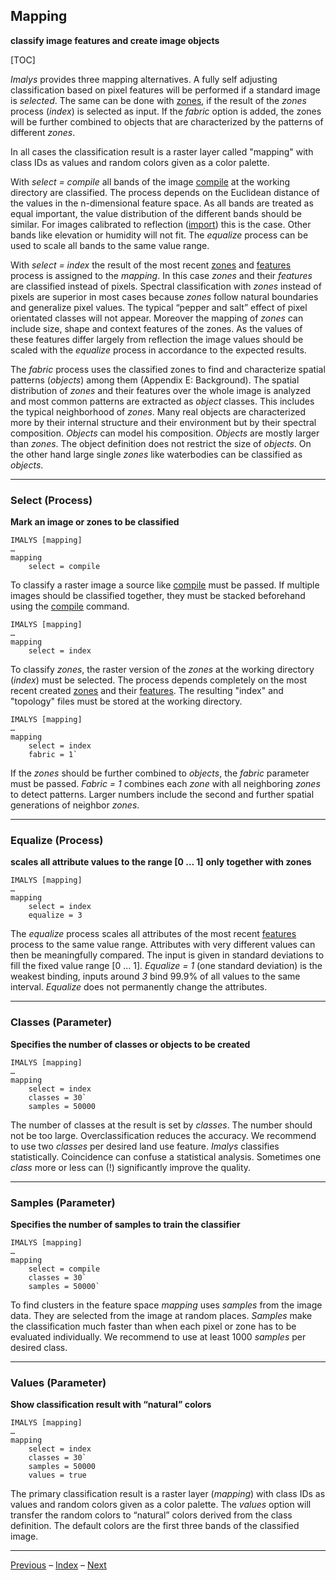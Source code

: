 ## Mapping

**classify image features and create image objects**

[TOC]

*Imalys* provides three mapping alternatives. A fully self adjusting classification based on pixel features will be performed if a standard image is *selected*. The same can be done with [zones](7_Zones.md), if the result of the *zones* process (*index*) is selected as input. If the *fabric* option is added, the zones will be further combined to objects that are characterized by the patterns of different *zones*.

In all cases the classification result is a raster layer called "mapping" with class IDs as values and random colors given as a color palette. 

With *select = compile* all bands of the image [compile](4_Compile.md) at the working directory are classified. The process depends on the Euclidean distance of the values in the n-dimensional feature space. As all bands are treated as equal important, the value distribution of the different bands should be similar. For images calibrated to reflection ([import](3_Import.md)) this is the case. Other bands like elevation or humidity will not fit. The *equalize* process can be used to scale all bands to the same value range.

With *select = index* the result of the most recent [zones](7_Zones.md) and [features](8_Features.md) process is assigned to the *mapping*. In this case *zones* and their *features* are classified instead of pixels. Spectral classification with *zones* instead of pixels are superior in most cases because *zones* follow natural boundaries and generalize pixel values. The typical “pepper and salt” effect of pixel orientated classes will not appear. Moreover the mapping of *zones* can include size, shape and context features of the zones. As the values of these features differ largely from reflection the image values should be scaled with the *equalize* process in accordance to the expected results.

The *fabric* process uses the classified zones to find and characterize spatial patterns (*objects*) among them (Appendix E: Background). The spatial distribution of *zones* and their features over the whole image is analyzed and most common patterns are extracted as *object* classes. This includes the typical neighborhood of *zones*. Many real objects are characterized more by their internal structure and their environment but by their spectral composition. *Objects* can model his composition. *Objects* are mostly larger than *zones*. The object definition does not restrict the size of *objects*. On the other hand large single *zones* like waterbodies can be classified as *objects*.

------

### Select (Process)

**Mark an image or zones to be classified**

```
IMALYS [mapping]
…
mapping
	select = compile
```

To classify a raster image a source like [compile](4_Compile.md) must be passed. If multiple images should be classified together, they must be stacked beforehand using the [compile](4_Compile.md) command.

```
IMALYS [mapping]
…
mapping
	select = index
```

To classify *zones*, the raster version of the *zones* at the working directory (*index*) must be selected. The process depends completely on the most recent created [zones](7_Zones.md) and their [features](8_Features.md). The resulting "index" and "topology" files must be stored at the working directory. 

```
IMALYS [mapping]
…
mapping
	select = index
	fabric = 1`
```

If the *zones* should be further combined to *objects*, the *fabric* parameter must be passed. *Fabric = 1* combines each *zone* with all neighboring *zones* to detect patterns. Larger numbers include the second and further spatial generations of neighbor *zones*.   

------

### Equalize (Process)

**scales all attribute values to the range [0 … 1]**
**only together with zones**

```
IMALYS [mapping]
…
mapping
	select = index
	equalize = 3
```

The *equalize* process scales all attributes of the most recent [features](8_Features.md) process to the same value range. Attributes with very different values can then be meaningfully compared. The input is given in standard deviations to fill the fixed value range [0 … 1]. *Equalize = 1* (one standard deviation) is the weakest binding, inputs around *3* bind 99.9% of all values to the same interval. *Equalize* does not permanently change the attributes.

------

### Classes (Parameter)

**Specifies the number of classes or objects to be created**

```
IMALYS [mapping]
…
mapping
	select = index
	classes = 30`
	samples = 50000
```

The number of classes at the result is set by *classes*. The number should not be too large. Overclassification reduces the accuracy. We recommend to use two *classes* per desired land use feature. *Imalys* classifies statistically. Coincidence can confuse a statistical analysis. Sometimes one *class* more or less can (!) significantly improve the quality.

------

### Samples (Parameter)

**Specifies the number of samples to train the classifier**

```
IMALYS [mapping]
…
mapping
	select = compile
	classes = 30`
	samples = 50000`
```

To find clusters in the feature space *mapping* uses *samples* from the image data. They are selected from the image at random places. *Samples* make the classification much faster than when each pixel or zone has to be evaluated individually. We recommend to use at least 1000 *samples* per desired class.

------

### Values (Parameter)

**Show classification result with “natural” colors**

```
IMALYS [mapping]
…
mapping
	select = index
	classes = 30`
	samples = 50000
	values = true
```

The primary classification result is a raster layer (*mapping*) with class IDs as values and random colors given as a color palette. The *values* option will transfer the random colors to “natural” colors derived from the class definition. The default colors are the first three bands of the classified image.

------

[Previous](8_Features.md)	–	[Index](README.md)	–	[Next](10_Compare.md)